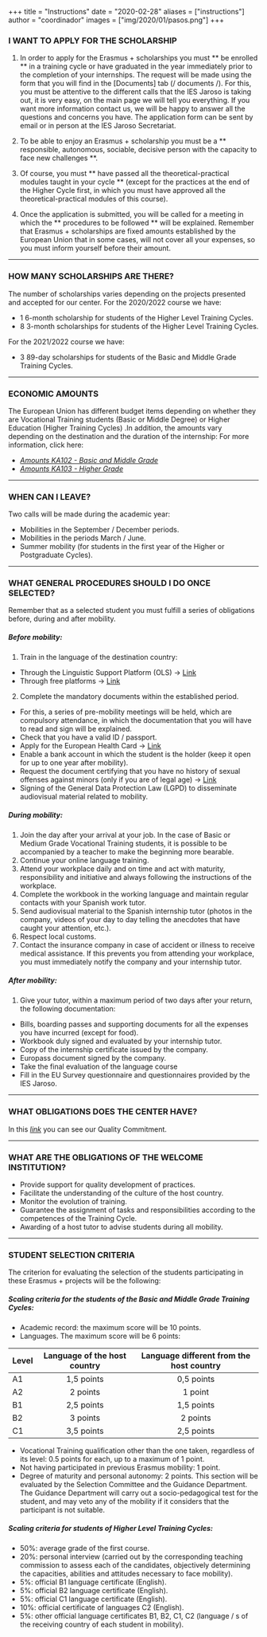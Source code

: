 +++
title = "Instructions"
date = "2020-02-28"
aliases = ["instructions"]
author = "coordinador"
images = ["img/2020/01/pasos.png"]
+++

### I WANT TO APPLY FOR THE SCHOLARSHIP
1. In order to apply for the Erasmus + scholarships you must ** be enrolled ** in a training cycle or have graduated in the year immediately prior to the completion of your internships.
The request will be made using the form that you will find in the [Documents] tab (/ documents /). For this, you must be attentive to the different calls that the IES Jaroso is taking out, it is very easy, on the main page we will tell you everything. If you want more information contact us, we will be happy to answer all the questions and concerns you have. The application form can be sent by email or in person at the IES Jaroso Secretariat.

2. To be able to enjoy an Erasmus + scholarship you must be a ** responsible, autonomous, sociable, decisive person with the capacity to face new challenges **.

3. Of course, you must ** have passed all the theoretical-practical modules taught in your cycle ** (except for the practices at the end of the Higher Cycle first, in which you must have approved all the theoretical-practical modules of this course).

4. Once the application is submitted, you will be called for a meeting in which the ** procedures to be followed ** will be explained. Remember that Erasmus + scholarships are fixed amounts established by the European Union that in some cases, will not cover all your expenses, so you must inform yourself before their amount.
---

### HOW MANY SCHOLARSHIPS ARE THERE?
The number of scholarships varies depending on the projects presented and accepted for our center.
For the 2020/2022 course we have:
* 1 6-month scholarship for students of the Higher Level Training Cycles.
* 8 3-month scholarships for students of the Higher Level Training Cycles.

For the 2021/2022 course we have:
* 3 89-day scholarships for students of the Basic and Middle Grade Training Cycles.

---

### ECONOMIC AMOUNTS
The European Union has different budget items depending on whether they are Vocational Training students (Basic or Middle Degree) or Higher Education (Higher Training Cycles) .In addition, the amounts vary depending on the destination and the duration of the internship:
For more information, click here:
* *[Amounts KA102 - Basic and Middle Grade](/docs/amounts/CuantiasEconomicasKA102.pdf)*
* *[Amounts KA103 - Higher Grade](/docs/amounts/CuantiasEconomicasKA103.pdf)*
---

### WHEN CAN I LEAVE?
Two calls will be made during the academic year:
* Mobilities in the September / December periods.
* Mobilities in the periods March / June.
* Summer mobility (for students in the first year of the Higher or Postgraduate Cycles).
---

### WHAT GENERAL PROCEDURES SHOULD I DO ONCE SELECTED?
Remember that as a selected student you must fulfill a series of obligations before, during and after mobility.
##### Before mobility:
1. Train in the language of the destination country:
- Through the Linguistic Support Platform (OLS) → [Link](https://erasmusplusols.eu/es/)
- Through free platforms → [Link](/linguae)
2. Complete the mandatory documents within the established period.
- For this, a series of pre-mobility meetings will be held, which are compulsory attendance, in which the documentation that you will have to read and sign will be explained.
- Check that you have a valid ID / passport.
- Apply for the European Health Card → [Link](https://w6.seg-social.es/solTse/jsp/Entrada.jsp)
- Enable a bank account in which the student is the holder (keep it open for up to one year after mobility).
- Request the document certifying that you have no history of sexual offenses against minors (only if you are of legal age) → [Link](https://sede.mjusticia.gob.es/cs/Satellite/Sede/es/tramites/certificado-registro-central)
- Signing of the General Data Protection Law (LGPD) to disseminate audiovisual material related to mobility.

##### During mobility:
1. Join the day after your arrival at your job. In the case of Basic or Medium Grade Vocational Training students, it is possible to be accompanied by a teacher to make the beginning more bearable.
2. Continue your online language training.
3. Attend your workplace daily and on time and act with maturity, responsibility and initiative and always following the instructions of the workplace.
4. Complete the workbook in the working language and maintain regular contacts with your Spanish work tutor.
5. Send audiovisual material to the Spanish internship tutor (photos in the company, videos of your day to day telling the anecdotes that have caught your attention, etc.).
6. Respect local customs.
7. Contact the insurance company in case of accident or illness to receive medical assistance. If this prevents you from attending your workplace, you must immediately notify the company and your internship tutor.

##### After mobility:
1. Give your tutor, within a maximum period of two days after your return, the following documentation:
- Bills, boarding passes and supporting documents for all the expenses you have incurred (except for food).
- Workbook duly signed and evaluated by your internship tutor.
- Copy of the internship certificate issued by the company.
- Europass document signed by the company.
- Take the final evaluation of the language course
- Fill in the EU Survey questionnaire and questionnaires provided by the IES Jaroso.
---

### WHAT OBLIGATIONS DOES THE CENTER HAVE?
In this *[link](/docs/CompromisoCalidad.pdf)* you can see our Quality Commitment.
  
---

### WHAT ARE THE OBLIGATIONS OF THE WELCOME INSTITUTION?
- Provide support for quality development of practices.
- Facilitate the understanding of the culture of the host country.
- Monitor the evolution of training.
- Guarantee the assignment of tasks and responsibilities according to the competences of the Training Cycle.
- Awarding of a host tutor to advise students during all mobility.
---

### STUDENT SELECTION CRITERIA
The criterion for evaluating the selection of the students participating in these Erasmus + projects will be the following:
##### Scaling criteria for the students of the Basic and Middle Grade Training Cycles:
- Academic record: the maximum score will be 10 points.
- Languages. The maximum score will be 6 points:

| Level | Language of the host country | Language different from the host country |  
| --- | :---: | :---: |  
| A1 | 1,5 points | 0,5 points |  
| A2 | 2 points | 1 point |  
| B1 | 2,5 points | 1,5 points |  
| B2 | 3 points | 2 points |  
| C1 | 3,5 points | 2,5 points |  
  
- Vocational Training qualification other than the one taken, regardless of its level: 0.5 points for each, up to a maximum of 1 point.
- Not having participated in previous Erasmus mobility: 1 point.
- Degree of maturity and personal autonomy: 2 points. This section will be evaluated by the Selection Committee and the Guidance Department. The Guidance Department will carry out a socio-pedagogical test for the student, and may veto any of the mobility if it considers that the participant is not suitable.

##### Scaling criteria for students of Higher Level Training Cycles:
- 50%: average grade of the first course.
- 20%: personal interview (carried out by the corresponding teaching commission to assess each of the candidates, objectively determining the capacities, abilities and attitudes necessary to face mobility).
- 5%: official B1 language certificate (English).
- 5%: official B2 language certificate (English).
- 5%: official C1 language certificate (English).
- 10%: official certificate of languages C2 (English).
- 5%: other official language certificates B1, B2, C1, C2 (language / s of the receiving country of each student in mobility).